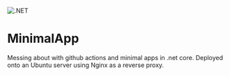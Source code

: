 ![.NET](https://github.com/ChrisE217/MinimalApp/workflows/.NET/badge.svg)
# MinimalApp
Messing about with github actions and minimal apps in .net core.
Deployed onto an Ubuntu server using Nginx as a reverse proxy.
